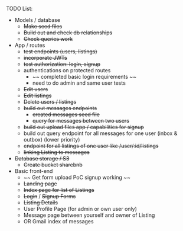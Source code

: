 TODO List:
- Models / database
    - ~~Make seed files~~
    - ~~Build out and check db relationships~~
    - ~~Check queries work~~
- App / routes
    - ~~test endpoints (users, listings)~~
    - ~~incorporate JWTs~~
    - ~~test authorization: login, signup~~
    - authentications on protected routes
        - ~~ completed basic login requirements ~~
        - need to do admin and same user tests
    - ~~Edit users~~
    - ~~Edit listings~~
    - ~~Delete users / listings~~
    - ~~build out messages endpoints~~
        - ~~created messages seed file~~
        - ~~query for messages between two users~~
    - ~~build out upload files app / capabilities for signup~~
    - build out query endpoint for all messages for one user (inbox & outbox) (lower priority)
    - ~~endpoint for all listings of one user like /user/:id/listings~~
    - ~~linking Listing to messages~~
- ~~Database storage / S3~~
    - ~~Create bucket sharebnb~~
- Basic front-end
    - ~~ Get form upload PoC signup working ~~
    - ~~Landing page~~
    - ~~Index page for list of Listings~~
    - ~~Login~~ / ~~Signup Forms~~
    - ~~Listing Details~~
    - User Profile Page (for admin or own user only)
    - Message page between yourself and owner of Listing
    - OR Gmail index of messages
    